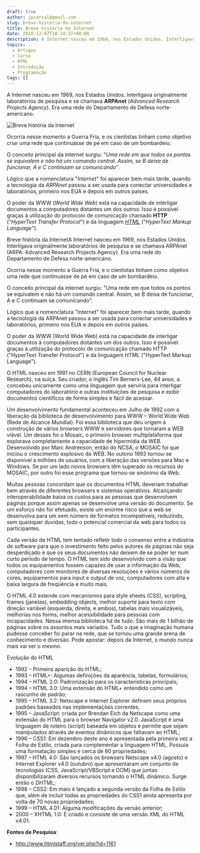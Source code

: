 ```yaml
---
draft: true
author: jpcercal@gmail.com
slug: breve-historia-da-internet
title: Breve história da Internet
date: 2010-12-07T18:14:37+00:00
description: A Internet nasceu em 1969, nos Estados Unidos. Interligava originalmente laboratórios de pesquisa e se chamava ARPAnet.
topics:
  - Artigos
  - Curso
  - HTML
  - Introdução
  - Programação
tags: []
---
```


A Internet nasceu em 1969, nos Estados Unidos. Interligava originalmente laboratórios de pesquisa e se chamava **ARPAnet** (_Advanced Research Projects Agency_). Era uma rede do Departamento de Defesa norte-americano.

![Breve história da Internet](http://sistemas.cekurte.com/wp-content/uploads/2010/12/arpanet.jpg "ARPAnet")

Ocorria nesse momento a Guerra Fria, e os cientistas tinham como objetivo criar uma rede que continuasse de pé em caso de um bombardeio.

O conceito principal da internet surgiu: "_Uma rede em que todos os pontos se equivalem e não há um comando central. Assim, se B deixa de funcionar, A e C continuam se comunicando_".

Lógico que a nomenclatura "_Internet_" foi aparecer bem mais tarde, quando a tecnologia da _ARPAnet_ passou a ser usada para conectar universidades e laboratórios, primeiro nos EUA e depois em outros países.

O poder da WWW (_World Wide Web_) está na capacidade de interligar documentos a computadores distantes um dos outros. Isso é possível graças à utilização do protocolo de comunicação chamado **HTTP** ("_HyperText Transfer Protocol_") e da linguagem _[HTML](http://sistemas.cekurte.com/blog/introducao-a-linguagem-html/ "Introdução a Linguagem HTML")_ ("_HyperText Markup Language_").

Breve história da InternetA Internet nasceu em 1969, nos Estados Unidos. Interligava originalmente laboratórios de pesquisa e se chamava ARPAnet (ARPA: Advanced Research Projects Agency). Era uma rede do Departamento de Defesa norte-americano.

Ocorria nesse momento a Guerra Fria, e o cientistas tinham como objetivo uma rede que continuasse de pé em caso de um bombardeio.

O conceito principal da internet surgiu: "Uma rede em que todos os pontos se equivalem e não há um comando central. Assim, se B deixa de funcionar, A e C continuam se comunicando".

Lógico que a nomenclatura "Internet" foi aparecer bem mais tarde, quando a tecnologia da ARPAnet passou a ser usada para conectar universidades e laboratórios, primeiro nos EUA e depois em outros países.

O poder da WWW (World Wide Web) está na capacidade de interligar documentos à computadores distantes um dos outros.
Isso é possível graças à utilização do protocolo de comunicação chamado HTTP ("HyperText Transfer Protocol") e da linguagem HTML ("HyperText Markup Language").

O HTML nasceu em 1991 no CERN (European Council for Nuclear Research), na suíça. Seu criador, o inglês Tim Berners-Lee, 44 anos, a concebeu unicamente como uma linguagem que serviria para interligar computadores do laboratório e outras instituições de pesquisa e exibir documentos científicos de forma simples e fácil de acessar.

Um desenvolvimento fundamental aconteceu em Julho de 1992 com a liberação da biblioteca de desenvolvimento para WWW – World Wide Web (Rede de Alcance Mundial). Foi essa biblioteca que deu origem à construção de vários browsers WWW e servidores que tornaram a WEB viável. Um desses foi o Mosaic, o primeiro browser multiplataforma que explorava completamente a capacidade de hipermídia da WEB. Desenvolvido por Marc Andreeson, então do NCSA, o MOSAIC foi que iniciou o crescimento explosivo da WEB. No outono 1993 tornou-se disponível a milhões de usuários, com a liberação das versões para Mac e Windows. Se por um lado novos browsers têm superado os recursos do MOSAIC, por outro foi esse programa que tornou-se sinônimo da Web.

Muitas pessoas concordam que os documentos HTML deveriam trabalhar bem através de diferentes browsers e sistemas operativos. Alcançando interoperabilidade baixa os custos para as pessoas que desenvolvem páginas porque assim apenas se desenvolve uma versão do documento. Se um esforço não for efetuado, existe um enorme risco que a web se desenvolva para um sem número de formatos incompatíveis, reduzindo, sem quaisquer duvidas, todo o potencial comercial da web para todos os participantes.

Cada versão de HTML tem tentado refletir todo o consenso entre a indústria de software para que o investimento feito pelos autores de páginas não seja desperdiçado e que os seus documentos não deixem de se poder ler num curto período de tempo. O HTML tem sido desenvolvido com a visão que todos os equipamentos fossem capazes de usar a informação da Web, computadores com monitores de diversas resoluções e vários números de cores, equipamentos para input e output de voz, computadores com alta e baixa largura de freqüência e muito mais.

O HTML 4.0 estende com mecanismos para style sheets (CSS), scripting, frames (janelas), embedding objects, melhor suporte para texto com direção variável (esquerda, direita, e ambos), tabelas mais visualizáveis, melhorias nos forms, melhor acessibilidade para pessoas com incapacidades. Nessa imensa biblioteca há de tudo. São mais de 1 bilhão de páginas sobre os assuntos mais variados. Tudo o que a imaginação humana pudesse conceber foi parar na rede, que se tornou uma grande arena de conhecimento e diversão. Pode apostar: depois da Internet, o mundo nunca mais vai ser o mesmo.

Evolução do HTML

* 1992 – Primeira aparição do HTML;
* 1993 – HTML+: Algumas definições da aparência, tabelas, formulários;
* 1994 – HTML 2.0: Padronização para os características principais;
* 1994 – HTML 3.0: Uma extensão do HTML+ entendido como um rascunho de padrão;
* 1995 – HTML 3.2: Netscape e Internet Explorer definem seus próprios padrões baseados nas implementações correntes;
* 1995 – JavaScript: criada por Brendan Eich da Netscape como uma extensão do HTML para o browser Navigator v2.0\. JavaScript é uma linguagem de roteiro (script) baseada em objetos e permite que sejam manipulados através de eventos dinâmicos que faltavam ao HTML;
* 1996 – CSS1: Em dezembro deste ano é apresentada pela primeira vez a Folha de Estilo, criada para complementar a linguagem HTML. Possuía uma formatação simples e cerca de 60 propriedades;
* 1997 – HTML 4.0: São lançados os browsers Netscape v4.0 (agosto) e Internet Explorer v4.0 (outubro) que apresentaram um conjunto de tecnologias (CSS, JavaScript/VBScript e DOM) que juntas disponibilizaram diversos recursos tornando o HTML dinâmico. Surge então o DHTML;
* 1998 – CSS2: Em maio é lançado a segunda versão da Folha de Estilo que, além de incluir todas as propriedades do CSS1 ainda apresenta por volta de 70 novas propriedades;
* 1999 – HTML 4.01: Alguma modificações da versão anterior;
* 2000 – XHTML 1.0: É criado e consiste de uma versão XML do HTML v4.01.

**Fontes de Pesquisa**:

* http://www.htmlstaff.org/ver.php?id=1161
